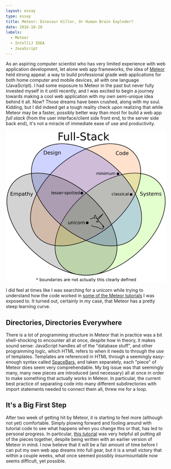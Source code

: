 ```yaml
---
layout: essay
type: essay
title: Meteor: Dinosaur Killer, Or Human Brain Exploder?
date: 2016-10-20
labels:
  - Meteor
  - IntelliJ IDEA
  - JavaScript
---
```


As an aspiring computer scientist who has very limited experience with web application development, let alone web app frameworks, the idea of [Meteor](https://www.meteor.com/) held strong appeal: a way to build professional grade web applications for both home computer and mobile devices, all with one language (JavaScript).  I had some exposure to Meteor in the past but never fully invested myself in it until recently, and I was excited to begin a journey towards making a cool web application with my own semi-unique idea behind it all.  Now?  Those dreams have been crushed, along with my soul.  Kidding, but I did indeed get a tough reality check upon realizing that while Meteor may be a faster, possibly better way than most for build a web app *full stack* (from the user interface/client side front end, to the server side back end), it's not a miracle of immediate ease of use and productivity.

<img class="ui large right spaced image" src="../images/E48_fullstackVenn.jpg">

I did feel at times like I was searching for a unicorn while trying to understand how the code worked in [some of the  Meteor tutorials](http://courses.ics.hawaii.edu/ics314f16/morea/meteor-1/experience-meteor-blaze-tutorial.html) I was exposed to.  It turned out, certainly in my case, that Meteor has a pretty steep learning curve.

## Directories, Directories Everywhere

There is a lot of programming structure in Meteor that in practice was a bit shell-shocking to encounter all at once, despite how in theory, it makes sound sense: JavaScript handles all of the "database stuff", and other programming logic, which HTML refers to when it needs to through the use of templates.  Templates are referenced in HTML through a seemingly easy-enough syntax called [SpaceBars](http://blazejs.org/guide/spacebars.html), and taken separately, each "piece" of Meteor does seem very comprehendable.  My big issue was that seemingly many, many new pieces are introduced (and necessary) all at once in order to make something that actually works in Meteor.  In particular, the current best practice of separating code into many different subdirectories with import statements needed to connect them all, threw me for a loop.

## It's a Big First Step

After two week of getting hit by Meteor, it is starting to feel more (although not yet) comfortable.  Simply plowing forward and fooling around with tutorial code to see what happens when you change this or that, has led to personal progress.  In particular, [this tutorial](http://meteortips.com/first-meteor-tutorial/) was very helpful all putting all of the pieces together, despite being written with an earlier version of Meteor in mind.  I now believe that it will be a fair amount of time before I can put my own web app dreams into full gear, but it is a small victory that within a couple weeks, what once seemed possibly insurmountable now seems difficult, yet possible. 
